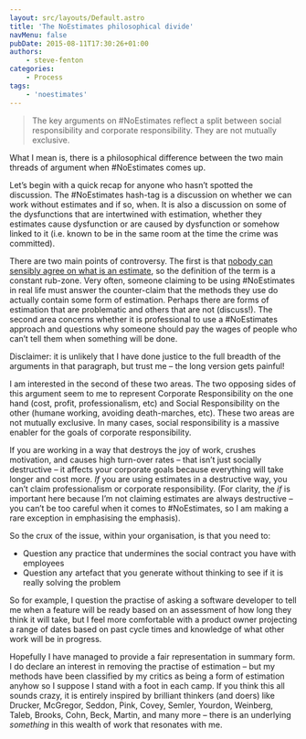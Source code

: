 ```yaml
---
layout: src/layouts/Default.astro
title: 'The NoEstimates philosophical divide'
navMenu: false
pubDate: 2015-08-11T17:30:26+01:00
authors:
    - steve-fenton
categories:
    - Process
tags:
    - 'noestimates'
---
```


> The key arguments on #NoEstimates reflect a split between social responsibility and corporate responsibility. They are not mutually exclusive.

What I mean is, there is a philosophical difference between the two main threads of argument when #NoEstimates comes up.

Let’s begin with a quick recap for anyone who hasn’t spotted the discussion. The #NoEstimates hash-tag is a discussion on whether we can work without estimates and if so, when. It is also a discussion on some of the dysfunctions that are intertwined with estimation, whether they estimates cause dysfunction or are caused by dysfunction or somehow linked to it (i.e. known to be in the same room at the time the crime was committed).

There are two main points of controversy. The first is that [nobody can sensibly agree on what is an estimate](/2014/06/definition-of-estimates/), so the definition of the term is a constant rub-zone. Very often, someone claiming to be using #NoEstimates in real life must answer the counter-claim that the methods they use do actually contain some form of estimation. Perhaps there are forms of estimation that are problematic and others that are not (discuss!). The second area concerns whether it is professional to use a #NoEstimates approach and questions why someone should pay the wages of people who can’t tell them when something will be done.

Disclaimer: it is unlikely that I have done justice to the full breadth of the arguments in that paragraph, but trust me – the long version gets painful!

I am interested in the second of these two areas. The two opposing sides of this argument seem to me to represent Corporate Responsibility on the one hand (cost, profit, professionalism, etc) and Social Responsibility on the other (humane working, avoiding death-marches, etc). These two areas are not mutually exclusive. In many cases, social responsibility is a massive enabler for the goals of corporate responsibility.

If you are working in a way that destroys the joy of work, crushes motivation, and causes high turn-over rates – that isn’t just socially destructive – it affects your corporate goals because everything will take longer and cost more. *If* you are using estimates in a destructive way, you can’t claim professionalism or corporate responsibility. (For clarity, the *if* is important here because I’m not claiming estimates are always destructive – you can’t be too careful when it comes to #NoEstimates, so I am making a rare exception in emphasising the emphasis).

So the crux of the issue, within your organisation, is that you need to:

- Question any practice that undermines the social contract you have with employees
- Question any artefact that you generate without thinking to see if it is really solving the problem

So for example, I question the practise of asking a software developer to tell me when a feature will be ready based on an assessment of how long they think it will take, but I feel more comfortable with a product owner projecting a range of dates based on past cycle times and knowledge of what other work will be in progress.

Hopefully I have managed to provide a fair representation in summary form. I do declare an interest in removing the practise of estimation – but my methods have been classified by my critics as being a form of estimation anyhow so I suppose I stand with a foot in each camp. If you think this all sounds crazy, it is entirely inspired by brilliant thinkers (and doers) like Drucker, McGregor, Seddon, Pink, Covey, Semler, Yourdon, Weinberg, Taleb, Brooks, Cohn, Beck, Martin, and many more – there is an underlying *something* in this wealth of work that resonates with me.